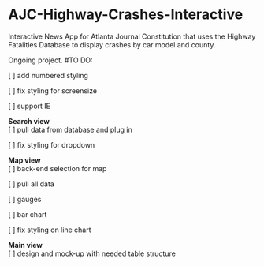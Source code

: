 AJC-Highway-Crashes-Interactive
===============================
Interactive News App for Atlanta Journal Constitution that uses the Highway Fatalities Database to display crashes by car model and county. 

Ongoing project. 
#TO DO: 

[ ] add numbered styling

[ ] fix styling for screensize

[ ] support IE

<strong>Search view</strong><br>
[ ] pull data from database and plug in

[ ] fix styling for dropdown

<strong>Map view </strong><br>
[ ] back-end selection for map

[ ] pull all data 

[ ] gauges

[ ] bar chart

[ ] fix styling on line chart

<strong>Main view</strong><br>
[ ] design and mock-up with needed table structure 

